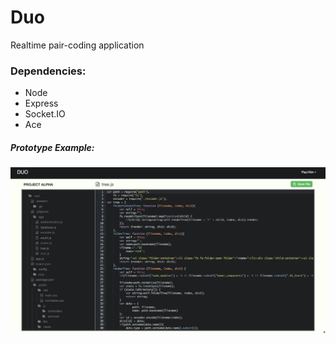 Duo
===

Realtime pair-coding application

### Dependencies:

  * Node
  * Express
  * Socket.IO
  * Ace

##### Prototype Example:

![](https://raw.githubusercontent.com/bumjung/Duo/master/public/images/protoype_example.png)
